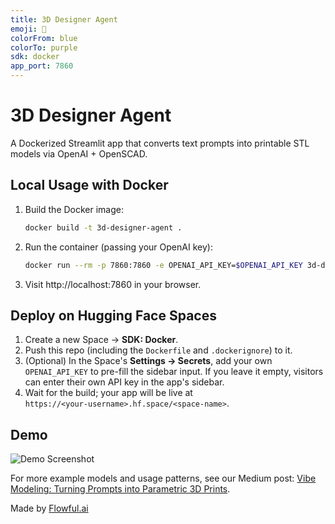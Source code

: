 ```yaml
---
title: 3D Designer Agent
emoji: 🤖
colorFrom: blue
colorTo: purple
sdk: docker
app_port: 7860
---
```

# 3D Designer Agent

A Dockerized Streamlit app that converts text prompts into printable STL models via OpenAI + OpenSCAD.

## Local Usage with Docker

1. Build the Docker image:
   ```bash
   docker build -t 3d-designer-agent .
   ```
2. Run the container (passing your OpenAI key):
   ```bash
   docker run --rm -p 7860:7860 -e OPENAI_API_KEY=$OPENAI_API_KEY 3d-designer-agent
   ```
3. Visit http://localhost:7860 in your browser.

## Deploy on Hugging Face Spaces

1. Create a new Space → **SDK: Docker**.  
2. Push this repo (including the `Dockerfile` and `.dockerignore`) to it.  
3. (Optional) In the Space's **Settings → Secrets**, add your own `OPENAI_API_KEY` to pre-fill the sidebar input. If you leave it empty, visitors can enter their own API key in the app's sidebar.  
4. Wait for the build; your app will be live at  
   `https://<your-username>.hf.space/<space-name>`.

## Demo

![Demo Screenshot](https://media.githubusercontent.com/media/nchourrout/Chat-To-STL/main/demo.png)

For more example models and usage patterns, see our Medium post: [Vibe Modeling: Turning Prompts into Parametric 3D Prints](https://medium.com/@nchourrout/vibe-modeling-turning-prompts-into-parametric-3d-prints-a63405d36824).

Made by [Flowful.ai](https://flowful.ai)